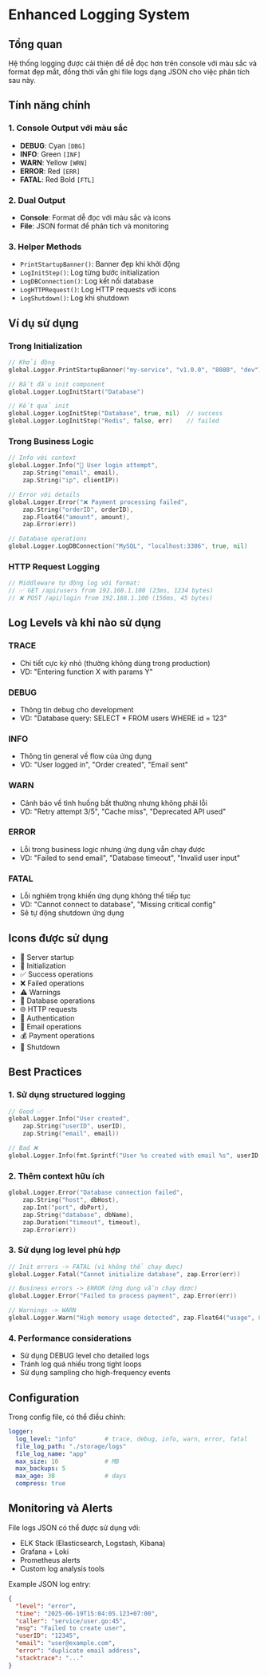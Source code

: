 # Enhanced Logging System

## Tổng quan
Hệ thống logging được cải thiện để dễ đọc hơn trên console với màu sắc và format đẹp mắt, đồng thời vẫn ghi file logs dạng JSON cho việc phân tích sau này.

## Tính năng chính

### 1. Console Output với màu sắc
- **DEBUG**: Cyan `[DBG]`
- **INFO**: Green `[INF]`  
- **WARN**: Yellow `[WRN]`
- **ERROR**: Red `[ERR]`
- **FATAL**: Red Bold `[FTL]`

### 2. Dual Output
- **Console**: Format dễ đọc với màu sắc và icons
- **File**: JSON format để phân tích và monitoring

### 3. Helper Methods
- `PrintStartupBanner()`: Banner đẹp khi khởi động
- `LogInitStep()`: Log từng bước initialization 
- `LogDBConnection()`: Log kết nối database
- `LogHTTPRequest()`: Log HTTP requests với icons
- `LogShutdown()`: Log khi shutdown

## Ví dụ sử dụng

### Trong Initialization
```go
// Khởi động
global.Logger.PrintStartupBanner("my-service", "v1.0.0", "8080", "dev")

// Bắt đầu init component
global.Logger.LogInitStart("Database")

// Kết quả init
global.Logger.LogInitStep("Database", true, nil)  // success
global.Logger.LogInitStep("Redis", false, err)    // failed
```

### Trong Business Logic
```go
// Info với context
global.Logger.Info("🔐 User login attempt", 
    zap.String("email", email),
    zap.String("ip", clientIP))

// Error với details
global.Logger.Error("❌ Payment processing failed", 
    zap.String("orderID", orderID),
    zap.Float64("amount", amount),
    zap.Error(err))

// Database operations
global.Logger.LogDBConnection("MySQL", "localhost:3306", true, nil)
```

### HTTP Request Logging
```go
// Middleware tự động log với format:
// ✅ GET /api/users from 192.168.1.100 (23ms, 1234 bytes)
// ❌ POST /api/login from 192.168.1.100 (156ms, 45 bytes)
```

## Log Levels và khi nào sử dụng

### TRACE
- Chi tiết cực kỳ nhỏ (thường không dùng trong production)
- VD: "Entering function X with params Y"

### DEBUG  
- Thông tin debug cho development
- VD: "Database query: SELECT * FROM users WHERE id = 123"

### INFO
- Thông tin general về flow của ứng dụng
- VD: "User logged in", "Order created", "Email sent"

### WARN
- Cảnh báo về tình huống bất thường nhưng không phải lỗi
- VD: "Retry attempt 3/5", "Cache miss", "Deprecated API used"

### ERROR
- Lỗi trong business logic nhưng ứng dụng vẫn chạy được
- VD: "Failed to send email", "Database timeout", "Invalid user input"

### FATAL
- Lỗi nghiêm trọng khiến ứng dụng không thể tiếp tục
- VD: "Cannot connect to database", "Missing critical config"
- Sẽ tự động shutdown ứng dụng

## Icons được sử dụng

- 🚀 Server startup
- 🔧 Initialization 
- ✅ Success operations
- ❌ Failed operations  
- ⚠️ Warnings
- 💾 Database operations
- 🌐 HTTP requests
- 🔐 Authentication
- 📧 Email operations
- 💰 Payment operations
- 🛑 Shutdown

## Best Practices

### 1. Sử dụng structured logging
```go
// Good ✅
global.Logger.Info("User created", 
    zap.String("userID", userID),
    zap.String("email", email))

// Bad ❌  
global.Logger.Info(fmt.Sprintf("User %s created with email %s", userID, email))
```

### 2. Thêm context hữu ích
```go
global.Logger.Error("Database connection failed",
    zap.String("host", dbHost),
    zap.Int("port", dbPort),
    zap.String("database", dbName),
    zap.Duration("timeout", timeout),
    zap.Error(err))
```

### 3. Sử dụng log level phù hợp
```go
// Init errors -> FATAL (vì không thể chạy được)
global.Logger.Fatal("Cannot initialize database", zap.Error(err))

// Business errors -> ERROR (ứng dụng vẫn chạy được)  
global.Logger.Error("Failed to process payment", zap.Error(err))

// Warnings -> WARN
global.Logger.Warn("High memory usage detected", zap.Float64("usage", 85.5))
```

### 4. Performance considerations
- Sử dụng DEBUG level cho detailed logs
- Tránh log quá nhiều trong tight loops
- Sử dụng sampling cho high-frequency events

## Configuration

Trong config file, có thể điều chỉnh:
```yaml
logger:
  log_level: "info"        # trace, debug, info, warn, error, fatal
  file_log_path: "./storage/logs"
  file_log_name: "app"
  max_size: 10             # MB
  max_backups: 5
  max_age: 30              # days  
  compress: true
```

## Monitoring và Alerts

File logs JSON có thể được sử dụng với:
- ELK Stack (Elasticsearch, Logstash, Kibana)
- Grafana + Loki
- Prometheus alerts
- Custom log analysis tools

Example JSON log entry:
```json
{
  "level": "error",
  "time": "2025-06-19T15:04:05.123+07:00",
  "caller": "service/user.go:45",
  "msg": "Failed to create user",
  "userID": "12345",
  "email": "user@example.com",
  "error": "duplicate email address",
  "stacktrace": "..."
}
```
